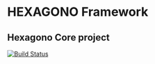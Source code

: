 # HEXAGONO Framework
## Hexagono Core project

[![Build Status](https://travis-ci.org/hexagonoframework/hexagono-core.svg?branch=master)](https://travis-ci.org/hexagonoframework/hexagono-core)
